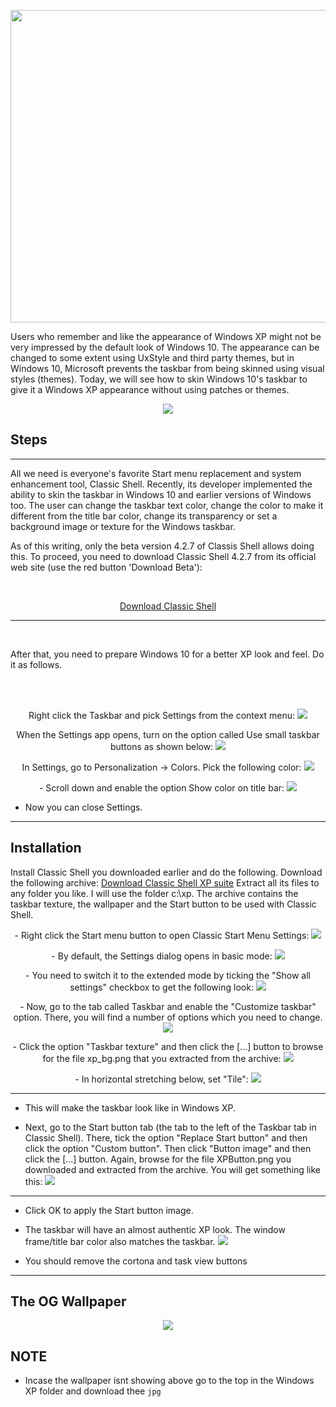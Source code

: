 <p align="center">
  <img src="https://upload.wikimedia.org/wikipedia/commons/thumb/6/6a/Unofficial_fan_made_Windows_XP_logo_variant.svg/1200px-Unofficial_fan_made_Windows_XP_logo_variant.svg.png" width="600" height="500">
</P>

Users who remember and like the appearance of Windows XP might not be very impressed by the default look of Windows 10. The appearance can be changed to some extent using UxStyle and third party themes, but in Windows 10, Microsoft prevents the taskbar from being skinned using visual styles (themes). Today, we will see how to skin Windows 10's taskbar to give it a Windows XP appearance without using patches or themes.

<p align="center">
<img src="https://winaero.com/blog/wp-content/uploads/2016/05/Windows-10-with-XP-taskbar-and-start-menu-600x320.png">
</p>



## Steps
----
All we need is everyone's favorite Start menu replacement and system enhancement tool, Classic Shell. Recently, its developer implemented the ability to skin the taskbar in Windows 10 and earlier versions of Windows too. The user can change the taskbar text color, change the color to make it different from the title bar color, change its transparency or set a background image or texture for the Windows taskbar.

As of this writing, only the beta version 4.2.7 of Classis Shell allows doing this. To proceed, you need to download Classic Shell 4.2.7 from its official web site (use the red button 'Download Beta'):

<br>
<p align="center"><a href="http://classicshell.net/">Download Classic Shell</a></p>

----

<br>

After that, you need to prepare Windows 10 for a better XP look and feel. Do it as follows.

<br>
<br>
<p align="center">
 Right click the Taskbar and pick Settings from the context menu:

  <img src="https://winaero.com/blog/wp-content/uploads/2016/05/Windows-10-taskbar-settings-context-menu-item-600x526.png">
       </p>
  

<p align="center">
 When the Settings app opens, turn on the option called Use small taskbar buttons as shown below:

  <img src="https://winaero.com/blog/wp-content/uploads/2016/05/Windows-10-small-taskbar-buttons-600x320.png">
       </p>
    

<p align="center">
 In Settings, go to Personalization -> Colors. Pick the following color:

  <img src="https://winaero.com/blog/wp-content/uploads/2016/05/Windows-10-xp-color-for-windows-600x474.png">
       </p>
        
   <p align="center">
       - Scroll down and enable the option Show color on title bar:

  <img src="https://winaero.com/blog/wp-content/uploads/2016/05/Windows-10-show-color-on-title-bar-600x476.png">
       </p>
       
        
- Now you can close Settings.

----

## Installation
Install Classic Shell you downloaded earlier and do the following.
Download the following archive: <a href="https://winaero.com/download.php?view.1884">Download Classic Shell XP suite</a>
Extract all its files to any folder you like. I will use the folder c:\xp.
The archive contains the taskbar texture, the wallpaper and the Start button to be used with Classic Shell.

    
  <p align="center">
- Right click the Start menu button to open Classic Start Menu Settings:
  <img src="https://winaero.com/blog/wp-content/uploads/2016/05/Windows-10-open-taskbar-settings.png">
       </p>
       
 <p align="center">
- By default, the Settings dialog opens in basic mode:
  <img src="https://winaero.com/blog/wp-content/uploads/2016/05/Windows-10-CS-settings-basic-600x519.png">
       </p>

 <p align="center">
- You need to switch it to the extended mode by ticking the "Show all settings" checkbox to get the following look:
  <img src="https://winaero.com/blog/wp-content/uploads/2016/05/Windows-10-CS-settings-extended-600x519.png">
       </p>


 <p align="center">
- Now, go to the tab called Taskbar and enable the "Customize taskbar" option. There, you will find a number of options which you need to change.
  <img src="https://winaero.com/blog/wp-content/uploads/2016/05/Classic-shell-taskbar-tab-600x526.png">
       </p>
       
  <p align="center">
- Click the option "Taskbar texture" and then click the [...] button to browse for the file xp_bg.png that you extracted from the archive:
  <img src="https://winaero.com/blog/wp-content/uploads/2016/05/Classic-shell-xp-taskbar-bg-600x382.png">
       </p>
       
   <p align="center">
- In horizontal stretching below, set "Tile":
  <img src="https://winaero.com/blog/wp-content/uploads/2016/05/Classic-shell-xp-taskbar-bg-tile.png">
       </p>
       
       
----

- This will make the taskbar look like in Windows XP.


   <p align="center">
- Next, go to the Start button tab (the tab to the left of the Taskbar tab in Classic Shell). There, tick the option "Replace Start button" and then click the option "Custom button". Then click "Button image" and then click the [...] button. Again, browse for the file XPButton.png you downloaded and extracted from the archive. You will get something like this:
  <img src="https://winaero.com/blog/wp-content/uploads/2016/05/Classic-shell-XP-start-button-settings-600x528.png">
       </p>

----

- Click OK to apply the Start button image.

   <p align="center">
- The taskbar will have an almost authentic XP look. The window frame/title bar color also matches the taskbar.
  <img src="https://winaero.com/blog/wp-content/uploads/2016/05/Windows-10-with-XP-taskbar-and-wallpaper-600x320.png">
       </p>

- You should remove the cortona and task view buttons


----
## The OG Wallpaper

<p align="center">
  <img src="https://wallpapercave.com/wp/q5ll1Qt.jpg">
</p>

## NOTE 
- Incase the wallpaper isnt showing above go to the top in the Windows XP folder and download thee `jpg`
  
